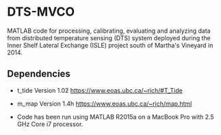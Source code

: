 # DTS-MVCO

MATLAB code for processing, calibrating, evaluating and analyzing data from
distributed temperature sensing (DTS) system deployed during the Inner Shelf
Lateral Exchange (ISLE) project south of Martha's Vineyard in 2014.

## Dependencies

* t_tide
Version 1.02
https://www.eoas.ubc.ca/~rich/#T_Tide

* m_map
Version 1.4h
https://www.eoas.ubc.ca/~rich/map.html

* Code has been run using MATLAB R2015a on a MacBook Pro with 2.5 GHz Core i7
processor.